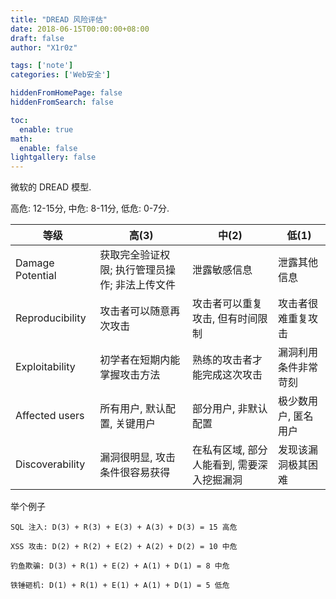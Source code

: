 ```yaml
---
title: "DREAD 风险评估"
date: 2018-06-15T00:00:00+08:00
draft: false
author: "X1r0z"

tags: ['note']
categories: ['Web安全']

hiddenFromHomePage: false
hiddenFromSearch: false

toc:
  enable: true
math:
  enable: false
lightgallery: false
---
```


微软的 DREAD 模型.

<!--more-->

高危: 12-15分, 中危: 8-11分, 低危: 0-7分.

**等级**|**高(3)**|**中(2)**|**低(1)**
|----|----|----|----|
Damage Potential|获取完全验证权限; 执行管理员操作; 非法上传文件|泄露敏感信息	|泄露其他信息
Reproducibility|攻击者可以随意再次攻击|攻击者可以重复攻击, 但有时间限制|攻击者很难重复攻击
Exploitability|初学者在短期内能掌握攻击方法|熟练的攻击者才能完成这次攻击	|漏洞利用条件非常苛刻
Affected users|所有用户, 默认配置, 关键用户|部分用户, 非默认配置|极少数用户, 匿名用户
Discoverability|漏洞很明显, 攻击条件很容易获得|在私有区域, 部分人能看到, 需要深入挖掘漏洞|发现该漏洞极其困难

举个例子

```
SQL 注入: D(3) + R(3) + E(3) + A(3) + D(3) = 15 高危

XSS 攻击: D(2) + R(2) + E(2) + A(2) + D(2) = 10 中危

钓鱼欺骗: D(3) + R(1) + E(2) + A(1) + D(1) = 8 中危

铁锤砸机: D(1) + R(1) + E(1) + A(1) + D(1) = 5 低危
```